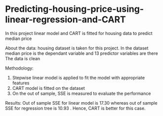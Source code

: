 # Predicting-housing-price-using-linear-regression-and-CART
In this project linear model and CART is fitted for housing data to predict median price

About the data:
housing dataset is taken for this project. In the dataset median price is the dependant variable and 13 predictor variables are there
The data is clean 

Methodology:
1. Stepwise linear model is applied to fit the model with appropriate features
2. CART model is fitted on the dataset 
3. On the out of sample, SSE is measured to evaluate the performance

Results:
Out of sample SSE for linear model is 17.30 whereas out of sample SSE for regression tree is 10.93 . 
Hence, CART is better for this case.

